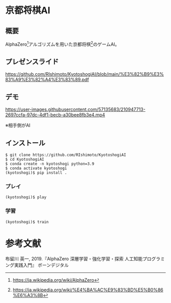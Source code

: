 # 京都将棋AI
## 概要
AlphaZero[^1]アルゴリズムを用いた京都将棋[^2]のゲームAI。</br>
[^1]:https://ja.wikipedia.org/wiki/AlphaZero
[^2]:https://ja.wikipedia.org/wiki/%E4%BA%AC%E9%83%BD%E5%B0%86%E6%A3%8B

## プレゼンスライド

https://github.com/RIshimoto/KyotoshogiAI/blob/main/%E3%82%B9%E3%83%A9%E3%82%A4%E3%83%89.pdf

## デモ

https://user-images.githubusercontent.com/57135683/210947713-2697ccfa-97dc-4df1-becb-a30bee8fb3e4.mp4

※相手側がAI

## インストール
```
$ git clone https://github.com/RIshimoto/KyotoshogiAI
$ cd KyotoshogiAI
$ conda create -n kyotoshogi python=3.9
$ conda activate kyotoshogi
(kyotoshogi)$ pip install .
```
### プレイ
```
(kyotoshogi)$ play
```

### 学習
```
(kyotoshogi)$ train
```

# 参考文献 
布留川 英一, 2019.『AlphaZero 深層学習・強化学習・探索 人工知能プログラミング実践入門』 ボーンデジタル
